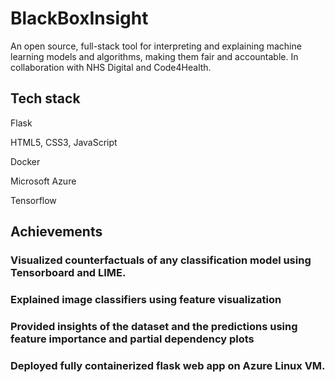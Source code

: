 # BlackBoxInsight

An open source, full-stack tool for interpreting and explaining machine learning models and algorithms, making them fair and accountable. In collaboration with NHS Digital and Code4Health.

## Tech stack
  Flask
  
  HTML5, CSS3, JavaScript
  
  Docker
  
  Microsoft Azure
  
  Tensorflow
  
  
  
## Achievements
  ### Visualized counterfactuals of any classification model using Tensorboard and LIME.
  ### Explained image classifiers using feature visualization
  ### Provided insights of the dataset and the predictions using feature importance and partial dependency plots
  ### Deployed fully containerized flask web app on Azure Linux VM. 

